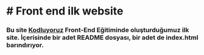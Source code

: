 # #	Front end ilk website
###	Bu site  [Kodluyoruz](https://www.kodluyoruz.org/)  Front-End Eğitiminde oluşturduğumuz ilk site. İçerisinde bir adet README dosyası, bir adet de index.html barındırıyor.
